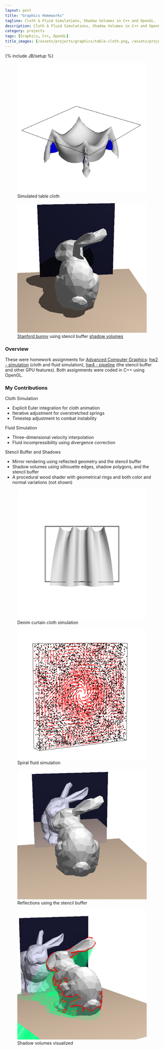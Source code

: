 ```yaml
---
layout: post
title: "Graphics Homeworks"
tagline: Cloth & Fluid Simulations, Shadow Volumes in C++ and OpenGL.
description: Cloth & Fluid Simulations, Shadow Volumes in C++ and OpenGL.
category: projects
tags: [Graphics, C++, OpenGL]
title_images: [/assets/projects/graphics/table-cloth.png, /assets/projects/graphics/shadows.png]
---
```

{% include JB/setup %}

<div class="project-images">
    <figure>
        <img src="/assets/projects/graphics/table-cloth.png" title="Simulated table cloth" class="img-responsive">
        <figcaption>Simulated table cloth</figcaption>
    </figure>
    <figure>
        <img src="/assets/projects/graphics/shadows.png" title="Stanford bunny using shadow volumes" class="img-responsive">
        <figcaption><a href="http://en.wikipedia.org/wiki/Stanford_bunny">Stanford bunny</a> using stencil buffer <a href="http://en.wikipedia.org/wiki/Shadow_volume">shadow volumes</a></figcaption>
    </figure>
</div>

<h3>Overview</h3>

These were homework assignments for <a href="http://www.cs.rpi.edu/~cutler/classes/advancedgraphics/S14/index.php">Advanced Computer Graphics</a>: <a href="http://www.cs.rpi.edu/~cutler/classes/advancedgraphics/S14/hw2_simulation.php">hw2 - simulation</a> (cloth and fluid simulation), <a href="http://www.cs.rpi.edu/~cutler/classes/advancedgraphics/S14/hw4_pipeline.php">hw4 - pipeline</a> (the stencil buffer and other GPU features). Both assignments were coded in C++ using OpenGL.

<h3>My Contributions</h3>

Cloth Simulation

* Explicit Euler integration for cloth animation
* Iterative adjustment for overstretched springs
* Timestep adjustment to combat instability

Fluid Simulation

* Three-dimensional velocity interpolation
* Fluid incompressibility using divergence correction

Stencil Buffer and Shadows

* Mirror rendering using reflected geometry and the stencil buffer
* Shadow volumes using silhouette edges, shadow polygons, and the stencil buffer
* A procedural wood shader with geometrical rings and both color and normal variations (not shown)

<div class="project-images">
    <figure>
        <img src="/assets/projects/graphics/denim-curtain.png" title="Denim curtain cloth simulation" class="img-responsive">
        <figcaption>Denim curtain cloth simulation</figcaption>
    </figure>
    <figure>
        <img src="/assets/projects/graphics/fluid-spiral.png" title="Spiral fluid simulation" class="img-responsive">
        <figcaption>Spiral fluid simulation</figcaption>
    </figure>
</div>

<div class="project-images">
    <figure>
        <img src="/assets/projects/graphics/reflections.png" title="Reflections using the stencil buffer" class="img-responsive">
        <figcaption>Reflections using the stencil buffer</figcaption>
    </figure>
    <figure>
        <img src="/assets/projects/graphics/shadow-volumes.png" title="Shadow volumes visualized" class="img-responsive">
        <figcaption>Shadow volumes visualized</figcaption>
    </figure>
</div>

